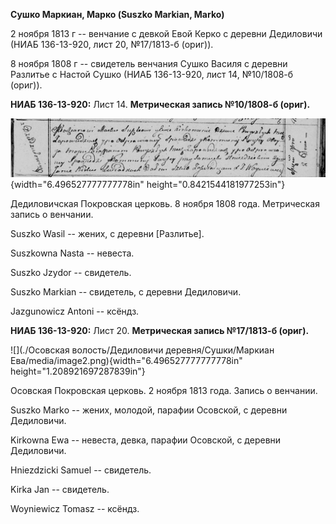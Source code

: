 **Сушко Маркиан, Марко (Suszko Markian, Marko)**

2 ноября 1813 г -- венчание с девкой Евой Керко с деревни Дедиловичи
(НИАБ 136-13-920, лист 20, №17/1813-б (ориг)).

8 ноября 1808 г -- свидетель венчания Сушко Василя с деревни Разлитье с
Настой Сушко (НИАБ 136-13-920, лист 14, №10/1808-б (ориг)).

**НИАБ 136-13-920:** Лист 14. **Метрическая запись №10/1808-б (ориг).**

![](./media/ed107c1cd1f38a96f4c9877ced841810cad57c3c.png){width="6.496527777777778in"
height="0.8421544181977253in"}

Дедиловичская Покровская церковь. 8 ноября 1808 года. Метрическая запись
о венчании.

Suszko Wasil -- жених, с деревни \[Разлитье\].

Suszkowna Nasta -- невеста.

Suszko Jzydor -- свидетель.

Suszko Markian -- свидетель, с деревни Дедиловичи.

Jazgunowicz Antoni -- ксёндз.

**НИАБ 136-13-920:** Лист 20. **Метрическая запись №17/1813-б (ориг).**

![](./Осовская волость/Дедиловичи деревня/Сушки/Маркиан Ева/media/image2.png){width="6.496527777777778in"
height="1.208921697287839in"}

Осовская Покровская церковь. 2 ноября 1813 года. Запись о венчании.

Suszko Markо -- жених, молодой, парафии Осовской, с деревни Дедиловичи.

Kirkowna Ewa -- невеста, девка, парафии Осовской, с деревни Дедиловичи.

Hniezdzicki Samuel -- свидетель.

Kirka Jan -- свидетель.

Woyniewicz Tomasz -- ксёндз.
